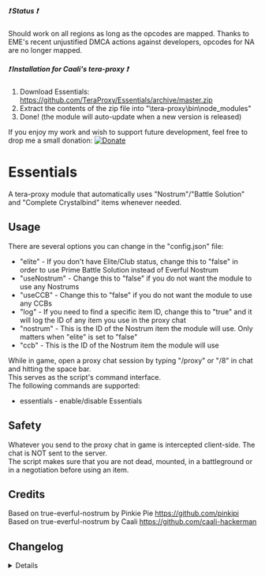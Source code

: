 ##### :heavy_exclamation_mark: Status :heavy_exclamation_mark:
Should work on all regions as long as the opcodes are mapped. Thanks to EME's recent unjustified DMCA actions against developers, opcodes for NA are no longer mapped.

##### :heavy_exclamation_mark: Installation for Caali's tera-proxy :heavy_exclamation_mark:
1) Download Essentials: https://github.com/TeraProxy/Essentials/archive/master.zip
2) Extract the contents of the zip file into "\tera-proxy\bin\node_modules\"
3) Done! (the module will auto-update when a new version is released)
  
If you enjoy my work and wish to support future development, feel free to drop me a small donation: [![Donate](https://www.paypalobjects.com/webstatic/en_US/i/buttons/PP_logo_h_100x26.png)](https://www.paypal.com/cgi-bin/webscr?cmd=_donations&business=A3KBZUCSEQ5RJ&lc=US&item_name=TeraProxy&curency_code=USD&no_note=1&no_shipping=1&currency_code=USD&bn=PP%2dDonationsBF%3abtn_donate_SM%2egif%3aNonHosted)

# Essentials
A tera-proxy module that automatically uses "Nostrum"/"Battle Solution" and "Complete Crystalbind" items whenever needed.  

## Usage
There are several options you can change in the "config.json" file:  
  
* "elite" - If you don't have Elite/Club status, change this to "false" in order to use Prime Battle Solution instead of Everful Nostrum
* "useNostrum" - Change this to "false" if you do not want the module to use any Nostrums
* "useCCB" - Change this to "false" if you do not want the module to use any CCBs
* "log" - If you need to find a specific item ID, change this to "true" and it will log the ID of any item you use in the proxy chat
* "nostrum" - This is the ID of the Nostrum item the module will use. Only matters when "elite" is set to "false"
* "ccb" - This is the ID of the Nostrum item the module will use
  
While in game, open a proxy chat session by typing "/proxy" or "/8" in chat and hitting the space bar.  
This serves as the script's command interface.  
The following commands are supported:  
  
* essentials - enable/disable Essentials

## Safety
Whatever you send to the proxy chat in game is intercepted client-side. The chat is NOT sent to the server.  
The script makes sure that you are not dead, mounted, in a battleground or in a negotiation before using an item.

## Credits
Based on true-everful-nostrum by Pinkie Pie https://github.com/pinkipi  
Based on true-everful-nostrum by Caali https://github.com/caali-hackerman

## Changelog
<details>

### 2.0.0
* [*] Fixed Nostrum items being used after every loading screen
* [*] Fixed missing abnormalities for some Crystalbind and Nostrum items
* [~] Changed Nostrum reapplication time from 10-25 minutes to less than 5 minutes
* [~] Code revamp
* [+] Added CCB reapplication time at less than 10 minutes instead of waiting until the buff runs out
* [+] Added "useNostrum" option (see Usage)
* [+] Added "useCCB" option (see Usage)
* [+] Added "log" option (see Usage)
### 1.3.10
* [*] Support for patch versions < 75
### 1.3.9
* [~] Definition update
### 1.3.8
* [*] Fixed a bug where reapplication intervals were not cleared on disconnect
### 1.3.7
* [*] Fixed non-elite Nostrum not properly applying (thx aurelius88)
* [~] Code changes due to Caali's recent tera-proxy updates
* [-] Removed support for Pinkie Pie's tera-proxy
### 1.3.6
* [+] Added option for using different CCB items to config file
* [+] Added option for using different non-elite nostrums to config file ("ELITE" has to be set to false to use these)
* [+] Added Phoenix mount revival invincibility check
* [*] Code optimizations
### 1.3.5
* [*] Fixed trying to use CCB when you are under the influence of the 1h CCB
### 1.3.4
* [+] Added option to use Prime Battle Solution instead of Everful Nostrum
* [*] More code cleanup
### 1.3.3
* [+] Now supports all regions
* [+] Rewrote code to use Caali's "tera-game-state" module in order to reduce overhead
* [+] Now supports auto-updating via Caali's tera-proxy
### 1.3.2
* [*] Updated hook versions for compatibility with the latest tera-proxy
### 1.3.1
* [*] Fixed an issue of Nostrum not being reapplied when ressurecting quickly with Grace/Vow
### 1.3.0
* [+] The random timer for Nostrum now waits for loading to be finished before it starts instead of being hardcoded
* [+] Will now wait until your Goddess Blessing buff ended before it uses Nostrum so you stay immune to damage
### 1.2.3
* [*] Using newer version of S_ABNORMALITY_BEGIN hook
### 1.2.2
* [*] Fixed trying to use CCB when players already have the new Elite CCB running
### 1.2.1
* [*] Full conversion to Pinkie Pie's command module
### 1.2.0
* [+] Added support for Pinkie Pie's command module which is now a requirement
* [+] Added randomized timers
* [-] Removed hiding messages and buff timer functions
### 1.1.0
* [+] Added !essentials command to toggle between "on" and "off" in non-whisper chats
### 1.0.0
* [~] Initial Release

</details>